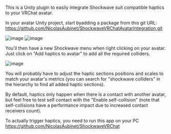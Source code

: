 This is a Unity plugin to easily integrate Shockwave suit compatible haptics to your VRChat avatar.

In your avatar Unity project, start byadding a package from this git URL: https://github.com/NicolasAubinet/ShockwaveVRChatAvatarIntegration.git

![image](https://github.com/NicolasAubinet/ShockwaveVRChatAvatarIntegration/assets/4831228/7d9e4beb-4d8b-42d2-a7a5-148bc8cdd233) ![image](https://github.com/NicolasAubinet/ShockwaveVRChatAvatarIntegration/assets/4831228/76f22b72-4166-44ce-bfc9-5dc487ac0995)


You'll then have a new Shockwave menu when right clicking on your avatar. Just click on "Add haptics to avatar" to add all the required colliders.

![image](https://github.com/NicolasAubinet/ShockwaveVRChatAvatarIntegration/assets/4831228/33792770-7a47-455d-94d7-7a9bf641092b)

You will probably have to adjust the haptic sections positions and scales to match your avatar's metrics (you can search for "shockwave colliders" in the hierarchy to find all added haptic sections).

By default, haptics only happen when there is a contact with another avatar, but feel free to test self contact with the "Enable self-collision" (note that self-collisions have a performance impact due to increased contact receivers count).

To actually trigger haptics, you need to run this app on your PC https://github.com/NicolasAubinet/ShockwaveVRChat
